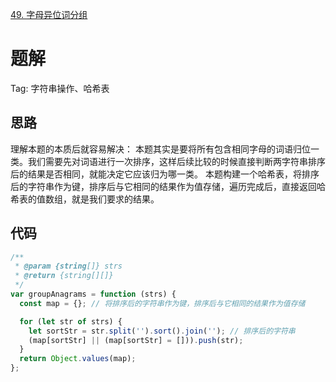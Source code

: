 [49. 字母异位词分组](https://leetcode-cn.com/problems/group-anagrams/description/)

# 题解
Tag: 字符串操作、哈希表

## 思路
理解本题的本质后就容易解决：
本题其实是要将所有包含相同字母的词语归位一类。我们需要先对词语进行一次排序，这样后续比较的时候直接判断两字符串排序后的结果是否相同，就能决定它应该归为哪一类。
本题构建一个哈希表，将排序后的字符串作为键，排序后与它相同的结果作为值存储，遍历完成后，直接返回哈希表的值数组，就是我们要求的结果。

## 代码
```js
/**
 * @param {string[]} strs
 * @return {string[][]}
 */
var groupAnagrams = function (strs) {
  const map = {}; // 将排序后的字符串作为键，排序后与它相同的结果作为值存储

  for (let str of strs) {
    let sortStr = str.split('').sort().join(''); // 排序后的字符串
    (map[sortStr] || (map[sortStr] = [])).push(str);
  }
  return Object.values(map);
};
```
